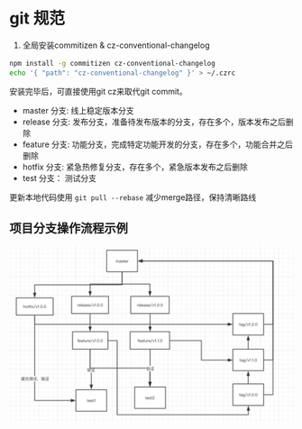 # git 规范

1. 全局安装commitizen & cz-conventional-changelog

```sh
npm install -g commitizen cz-conventional-changelog
echo '{ "path": "cz-conventional-changelog" }' > ~/.czrc
```

安装完毕后，可直接使用git cz来取代git commit。


- master 分支: 线上稳定版本分支
- release 分支: 发布分支，准备待发布版本的分支，存在多个，版本发布之后删除
- feature 分支: 功能分支，完成特定功能开发的分支，存在多个，功能合并之后删除
- hotfix 分支: 紧急热修复分支，存在多个，紧急版本发布之后删除
- test 分支： 测试分支

更新本地代码使用 `git pull --rebase` 减少merge路径，保持清晰路线


## 项目分支操作流程示例

![](./git.png)
